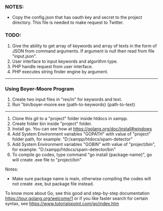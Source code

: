 ### NOTES:
- Copy the config.json that has oauth key and secret to the project directory. This file is needed to make request to Twitter.

### TODO:
1. Give the ability to get array of keywords and array of texts in the form of JSON from command arguments. If argument is null then read from file "input.json".
2. User interface to input keywords and algorithm type.
3. PHP handle request from user interface. 
4. PHP executes string finder engine by argument.

---

### Using Boyer-Moore Program
1. Create two input files in "res/in" for keywords and text. 
2. Run "bin/boyer-moore.exe {path-to-keywords} {path-to-text} 

---

1. Clone this git to a "project" folder inside htdocs in xampp.
2. Create folder bin inside "project" folder.
3. Install go. You can see how at https://golang.org/doc/install#windows
4. Add System Environment variables "GOPATH" with value of "project" folder path, for example: "D:/xampp/htdocs/spam-detector"
5. Add System Environment variables "GOBIN" with value of "project/bin", for example: "D:/xampp/htdocs/spam-detector/bin"
6. To compile go codes, type command "go install {package-name}", go will create .exe file to "project/bin"

Notes:
- Make sure package name is main, otherwise compiling the codes will not create .exe, but package file instead.

To know more about Go, see this good and step-by-step documentation https://tour.golang.org/welcome/1 or if you like faster search for certain syntax, see https://www.tutorialspoint.com/go/index.htm